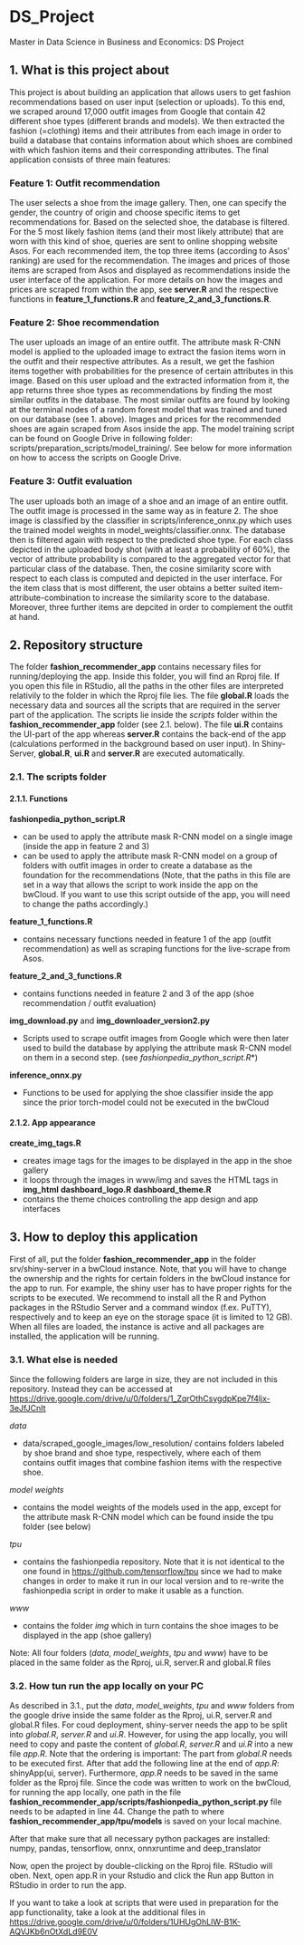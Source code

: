 # DS_Project
Master in Data Science in Business and Economics: DS Project

## 1. What is this project about

This project is about building an application that allows users to get fashion recommendations based on user input (selection or uploads). To this end, we scraped around 17,000 outfit images from Google that contain 42 different shoe types (different brands and models). We then extracted the fashion (=clothing) items and their attributes from each image in order to build a database that contains information about which shoes are combined with which fashion items and their corresponding attributes. The final application consists of three main features:

### Feature 1: Outfit recommendation

The user selects a shoe from the image gallery. Then, one can specify the gender, the country of origin and choose specific items to get recommendations for. Based on the selected shoe, the database is filtered. For the 5 most likely fashion items (and their most likely attribute) that are worn with this kind of shoe, queries are sent to online shopping website Asos. For each recommended item, the top three items (according to Asos' ranking) are used for the recommendation. The images and prices of those items are scraped from Asos and displayed as recommendations inside the user interface of the application. For more details on how the images and prices are scraped from within the app, see **server.R** and the respective functions in **feature_1_functions.R** and **feature_2_and_3_functions.R**.

### Feature 2: Shoe recommendation

The user uploads an image of an entire outfit. The attribute mask R-CNN model is applied to the uploaded image to extract the fasion items worn in the outfit and their respective attributes. As a result, we get the fashion items together with probabilities for the presence of certain attributes in this image. Based on this user upload and the extracted information from it, the app returns three shoe types as recommendations by finding the most similar outfits in the database. The most similar outfits are found by looking at the terminal nodes of a random forest model that was trained and tuned on our database (see 1. above). Images and prices for the recommended shoes are again scraped from Asos inside the app. The model training script can be found on Google Drive in following folder: scripts/preparation_scripts/model_training/. See below for more information on how to access the scripts on Google Drive.

### Feature 3: Outfit evaluation

The user uploads both an image of a shoe and an image of an entire outfit. The outfit image is processed in the same way as in feature 2. The shoe image is classified by the classifier in scripts/inference_onnx.py which uses the trained model weights in model_weights/classifier.onnx. The database then is filtered again with respect to the predicted shoe type. For each class depicted in the uploaded body shot (with at least a probability of 60%), the vector of attribute probability is compared to the aggregated vector for that particular class of the database. Then, the cosine similarity score with respect to each class is computed and depicted in the user interface. For the item class that is most different, the user obtains a better suited item-attribute-combination to increase the similarity score to the database. Moreover, three further items are depcited in order to complement the outfit at hand.

## 2. Repository structure

The folder **fashion_recommender_app** contains necessary files for running/deploying the app. Inside this folder, you will find an Rproj file. If you open this file in RStudio, all the paths in the other files are interpreted relativily to the folder in which the Rproj file lies. The file **global.R** loads the necessary data and sources all the scripts that are required in the server part of the application. The scripts lie inside the *scripts* folder within the **fashion_recommender_app** folder (see 2.1. below). The file **ui.R** contains the UI-part of the app whereas **server.R** contains the back-end of the app (calculations performed in the background based on user input). In Shiny-Server, **global.R**, **ui.R** and **server.R** are executed automatically. 

### 2.1. The scripts folder

#### 2.1.1. Functions

**fashionpedia_python_script.R**
- can be used to apply the attribute mask R-CNN model on a single image (inside the app in feature 2 and 3)
- can be used to apply the attribute mask R-CNN model on a group of folders with outfit images in order to create a database as the foundation for the recommendations (Note, that the paths in this file are set in a way that allows the script to work inside the app on the bwCloud. If you want to use this script outside of the app, you will need to change the paths accordingly.)

**feature_1_functions.R**
- contains necessary functions needed in feature 1 of the app (outfit recommendation) as well as scraping functions for the live-scrape from Asos.

**feature_2_and_3_functions.R**
- contains functions needed in feature 2 and 3 of the app (shoe recommendation / outfit evaluation)

**img_download.py** and **img_downloader_version2.py**
- Scripts used to scrape outfit images from Google which were then later used to build the database by applying the attribute mask R-CNN model on them in a second step. (see *fashionpedia_python_script.R**)

**inference_onnx.py**
- Functions to be used for applying the shoe classifier inside the app since the prior torch-model could not be executed in the bwCloud

#### 2.1.2. App appearance

**create_img_tags.R**
- creates image tags for the images to be displayed in the app in the shoe gallery
- it loops through the images in www/img and saves the HTML tags in **img_html**
**dashboard_logo.R**
**dashboard_theme.R**
- contains the theme choices controlling the app design and app interfaces

## 3. How to deploy this application

First of all, put the folder **fashion_recommender_app** in the folder srv/shiny-server in a bwCloud instance. Note, that you will have to change the ownership and the rights for certain folders in the bwCloud instance for the app to run. For example, the shiny user has to have proper rights for the scripts to be executed. We recommend to install all the R and Python packages in the RStudio Server and a command windox (f.ex. PuTTY), respectively and to keep an eye on the storage space (it is limited to 12 GB). When all files are loaded, the instance is active and all packages are installed, the application will be running.

### 3.1. What else is needed

Since the following folders are large in size, they are not included in this repository. Instead they can be accessed at https://drive.google.com/drive/u/0/folders/1_ZqrOthCsygdpKpe7f4ljx-3eJfJCnIt 

*data*
- data/scraped_google_images/low_resolution/ contains folders labeled by shoe brand and shoe type, respectively, where each of them contains outfit images that combine fashion items with the respective shoe.

*model weights*
- contains the model weights of the models used in the app, except for the attribute mask R-CNN model which can be found inside the tpu folder (see below)

*tpu*
- contains the fashionpedia repository. Note that it is not identical to the one found in https://github.com/tensorflow/tpu since we had to make changes in order to make it run in our local version and to re-write the fashionpedia script in order to make it usable as a function.

*www*
- contains the folder *img* which in turn contains the shoe images to be displayed in the app (shoe gallery)

Note: All four folders (*data*, *model_weights*, *tpu* and *www*) have to be placed in the same folder as the Rproj, ui.R, server.R and global.R files

### 3.2. How tun run the app locally on your PC

As described in 3.1., put the *data*, *model_weights*, *tpu* and *www* folders from the google drive inside the same folder as the Rproj, ui.R, server.R and global.R files. For coud deployment, shiny-server needs the app to be split into *global.R*, *server.R* and *ui.R*. However, for using the app locally, you will need to copy and paste the content of *global.R*, *server.R* and *ui.R* into a new file *app.R*. Note that the ordering is important: The part from *global.R* needs to be executed first. After that add the following line at the end of *app.R*: shinyApp(ui, server). Furthermore, *app.R* needs to be saved in the same folder as the Rproj file. Since the code was written to work on the bwCloud, for running the app locally, one path in the file **fashion_recommender_app/scripts/fashionpedia_python_script.py** file needs to be adapted in line 44. Change the path to where **fashion_recommender_app/tpu/models** is saved on your local machine.

After that make sure that all necessary python packages are installed: numpy, pandas, tensorflow, onnx, onnxruntime and deep_translator

Now, open the project by double-clicking on the Rproj file. RStudio will oben. Next, open app.R in your Rstudio and click the Run app Button in RStudio in order to run the app.



If you want to take a look at scripts that were used in preparation for the app functionality, take a look at the additional files in https://drive.google.com/drive/u/0/folders/1UHUgOhLlW-B1K-AQVJKb6nOtXdLd9E0V


